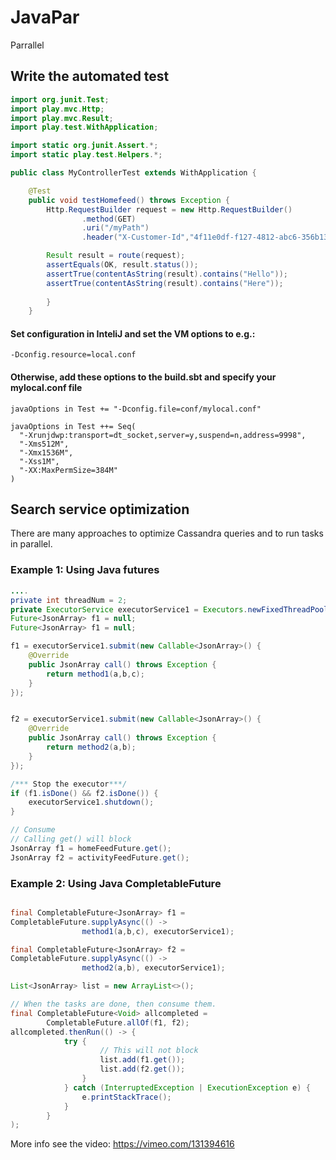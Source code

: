# JavaPar
Parrallel



## Write the automated test 
```Java
import org.junit.Test;
import play.mvc.Http;
import play.mvc.Result;
import play.test.WithApplication;

import static org.junit.Assert.*;
import static play.test.Helpers.*;

public class MyControllerTest extends WithApplication {

    @Test
    public void testHomefeed() throws Exception {
        Http.RequestBuilder request = new Http.RequestBuilder()
                .method(GET)
                .uri("/myPath")
                .header("X-Customer-Id","4f11e0df-f127-4812-abc6-356b139693f4");

        Result result = route(request);
        assertEquals(OK, result.status());
        assertTrue(contentAsString(result).contains("Hello"));
        assertTrue(contentAsString(result).contains("Here"));
  
        }
    }

``` 

#### Set configuration in InteliJ and set the VM options to e.g.:
``` 
-Dconfig.resource=local.conf
``` 
#### Otherwise, add these options to the build.sbt and  specify your mylocal.conf file

``` 
javaOptions in Test += "-Dconfig.file=conf/mylocal.conf"

javaOptions in Test ++= Seq(
  "-Xrunjdwp:transport=dt_socket,server=y,suspend=n,address=9998",
  "-Xms512M",
  "-Xmx1536M",
  "-Xss1M",
  "-XX:MaxPermSize=384M"
)
```

## Search service optimization
There are many approaches to optimize  Cassandra queries and to run tasks in parallel.
### Example 1: Using Java futures

```java
....
private int threadNum = 2;
private ExecutorService executorService1 = Executors.newFixedThreadPool(threadNum);
Future<JsonArray> f1 = null;
Future<JsonArray> f1 = null;

f1 = executorService1.submit(new Callable<JsonArray>() {
    @Override
    public JsonArray call() throws Exception {
        return method1(a,b,c);
    }
});


f2 = executorService1.submit(new Callable<JsonArray>() {
    @Override
    public JsonArray call() throws Exception {
        return method2(a,b);
    }
});

/*** Stop the executor***/
if (f1.isDone() && f2.isDone()) {
    executorService1.shutdown();
}

// Consume
// Calling get() will block 
JsonArray f1 = homeFeedFuture.get();
JsonArray f2 = activityFeedFuture.get();

```
### Example 2: Using Java CompletableFuture

```java

final CompletableFuture<JsonArray> f1 = 
CompletableFuture.supplyAsync(() ->
                method1(a,b,c), executorService1);

final CompletableFuture<JsonArray> f2 = 
CompletableFuture.supplyAsync(() ->
                method2(a,b), executorService1);

List<JsonArray> list = new ArrayList<>();

// When the tasks are done, then consume them.
final CompletableFuture<Void> allcompleted =
        CompletableFuture.allOf(f1, f2);
allcompleted.thenRun(() -> {
            try {   
                    // This will not block 
                    list.add(f1.get());
                    list.add(f2.get());
                }
            } catch (InterruptedException | ExecutionException e) {
                e.printStackTrace();
            }
        }
);
```


More info see the video: https://vimeo.com/131394616
